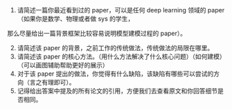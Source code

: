 1. 请简述一篇你最近看到过的 paper，可以是任何 deep learning 领域的 paper（如果你是数学、物理或者做 sys 的学生，

那么尽量给出一篇背景框架比较容易说明模型建模过程的 paper）。

2. 请简述该 paper 的背景，之前工作的传统做法，传统做法的局限在哪里。
3. 请简述该 paper 的核心方法。（用什么方法解决了什么核心问题）（如何建模）（可以画图辅助帮助更好的展示）
4. 对于该 paper 提出的做法，你觉得有什么缺陷，该缺陷有哪些可以尝试的方向（言之有理即可）。
5. 记得给出答案中提及的所有论文的引用，方便我们去查看原文和你回答细节是否相同。